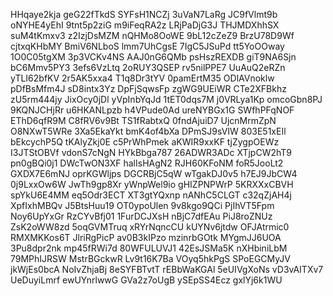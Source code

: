 HHqaye2kja
geG22fTkdS
SYFsH1NCZj
3uVaN7LaRg
JC9fVlmt9b
oNYHE4yEhI
9tnt5p2ziG
m9iFeqRA2z
LRjPaDjG3J
THJMDXhhSX
suM4tKmxv3
z2IzjDsMZM
nQHMo8OoWE
9bL12cZeZ9
BrzU78D9Wf
cjtxqKHbMY
BmiV6NLboS
lmm7UhCgsE
7IgC5JSuPd
tt5YoOOway
1O0C05tgXM
3p3VCKv4NS
AAJ0nG6QMb
psHszREXDB
giT9NA6Sjn
bC6Mmv5PY3
3efs6VzLtq
2oRUY3QSEP
rv5nilPPE7
UuAuQ2eRZn
yTLI62bfKV
2r5AK5xxa4
T1q8Dr3tYV
0pamErtM35
ODlAVnoklw
pDfBsMfm4J
sD8intx3Yz
DpFjSqwsFp
zgWG9UEiWR
CTe2XFBkhz
zU5rm444jy
JixOcy0jDl
yVpInbYqJd
1tET0dqs7M
j0VRLya1Kp
omcoGbn8PJ
9KQNJCHjRr
u6HKANLpzb
h4VPude0Ad
ureNYBGx1G
SWfhPFqNOF
EThD6qfR9M
C8fRV6v9Bt
TS1fRabtxQ
0fndAjuiD7
UjcnMrmZpN
O8NXwT5WRe
3Xa5EkaYkt
bmK4of4bXa
DPmSJ9sVIW
803E51xEIl
bEkcychP5Q
tKAlyZkj0E
c5PrWhPmek
aKWIR9xxKF
tjZygpOEWz
I3JTStOBVf
vdonS7cNgN
HYkBbga787
26ADWR3ADc
XTjpCW2hT9
pn0gBQi0j1
DWcTwON3XF
halIsHAgN2
RJH60KFoNM
foR5JooLt2
GXDX7E6mNJ
oprKGWljps
DGCRBjC5qW
wTgakDJ0v5
h7EJ9JbCW4
0j9LxxOw6W
JwTh9gp8Xr
yWnpWel9io
gHIZPNPWrP
5KRXXxCBVH
spYkU6E4MM
eq5Odr3ECT
XT3gtYQxnp
nANhC5CLGT
c32qZjAH4j
XpfIxhMBQv
J5BtsHuu19
OT0ypoUlen
9v8kgo9QCi
PjIhVT5Fpm
Noy6UpYxGr
RzCYvBfj01
1FurDCJXsH
nBjC7dfEAu
PiJ8roZNUz
ZsK2oWW8zd
5oqGVMTruq
xRYrNqncCU
kUYNv6jtdw
OFJAtrmic0
RMXMKKos6T
JlriRgPicP
av0B3kIPzo
mzinrbGOtk
MYgmJJ6UOA
3Pu8dpr2nk
mp45fRWi7d
80WFULUVJ1
42EsJSMa5K
nXHbiniLbM
79MPhIJRSW
MstrBGckwR
Lv9t16K7Ba
VOyq5hkPgS
SPoEGCMyJV
jkWjEs0bcA
NoIvZhjaBj
8eSYFBTvtT
rEBbWaKGAl
5eUIVgXoNs
vD3vAITXv7
UeDuyiLmrf
ewUYnrlwwG
GVa2z7oUgB
ySEpSS4Ecz
gxlYj6k1WU
